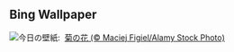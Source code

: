 ## Bing Wallpaper
![](https://www.bing.com/th?id=OHR.DoubleNinth2023_JA-JP8635175549_UHD.jpg&w=1000)今日の壁紙: &nbsp;[菊の花 (© Maciej Figiel/Alamy Stock Photo)](https://www.bing.com/th?id=OHR.DoubleNinth2023_JA-JP8635175549_UHD.jpg)
<br><br/>

